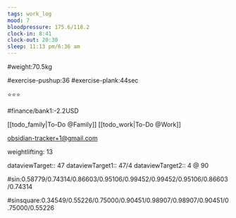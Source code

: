 ```yaml
---
tags: work_log
mood: 7
bloodpressure: 175.6/118.2
clock-in: 8:41
clock-out: 20:30
sleep: 11:13 pm/6:36 am
---
```


#weight:70.5kg

#exercise-pushup:36
#exercise-plank:44sec


⭐⭐⭐

#finance/bank1:-2.2USD

[[todo_family|To-Do @Family]]
[[todo_work|To-Do @Work]]

obsidian-tracker+1@gmail.com

weightlifting: 13

dataviewTarget:: 47
dataviewTarget1:: 47/4
dataviewTarget2:: 4 @ 90

#sin:0.58779/0.74314/0.86603/0.95106/0.99452/0.99452/0.95106/0.86603/0.74314

#sinsquare:0.34549/0.55226/0.75000/0.90451/0.98907/0.98907/0.90451/0.75000/0.55226

